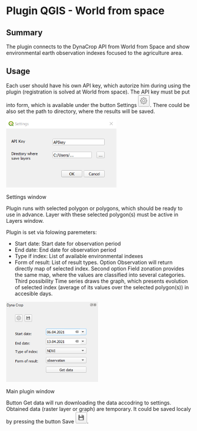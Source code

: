 # Plugin QGIS - World from space

## Summary
The plugin connects to the DynaCrop API from World from Space and show environmental earth observation indexes focused to the agriculture area.
## Usage
Each user should have his own API key, which autorize him during using the plugin (registration is solved at World from space). The API key must be put into form, which is available under the button Settings ![img.png](img.png). There could be also set the path to directory, where the results will be saved.

![img_2.png](settings_window.png)

Settings window

Plugin runs with selected polygon or polygons, which should be ready to use in advance. Layer with these selected polygon(s) must be active in Layers window.

Plugin is set via folowing paremeters:
* Start date: Start date for observation period
* End date: End date for observation period
* Type if index: List of available environmental indexes
* Form of result: List of result types. Option Observation will return directly map of selected index. Second option Field zonation provides the same map, where the values are classified into several categories. Third possibility Time series draws the graph, which presents evolution of selected index (average of its values over the selected polygon(s)) in accesible days.  

![img_3.png](img_3.png)

Main plugin window

Button Get data will run downloading the data accodring to settings. Obtained data (raster layer or graph) are temporary. It could be saved localy by pressing the button Save ![img_2.png](save_button.png).